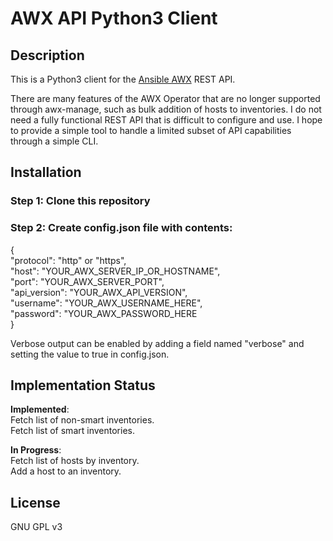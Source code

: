 # AWX API Python3 Client
## Description
This is a Python3 client for the [Ansible AWX](https://github.com/ansible/awx) REST API.

There are many features of the AWX Operator that are no longer supported through awx-manage, such as bulk addition of hosts to inventories. I do not need a fully functional REST API that is difficult to configure and use. I hope to provide a simple tool to handle a limited subset of API capabilities through a simple CLI.

## Installation
### Step 1: Clone this repository
### Step 2: Create config.json file with contents:
{  
    "protocol": "http" or "https",  
    "host": "YOUR_AWX_SERVER_IP_OR_HOSTNAME",  
    "port": "YOUR_AWX_SERVER_PORT",  
    "api_version": "YOUR_AWX_API_VERSION",  
    "username": "YOUR_AWX_USERNAME_HERE",  
    "password": "YOUR_AWX_PASSWORD_HERE  
}  

Verbose output can be enabled by adding a field named "verbose" and setting the value to true in config.json.

## Implementation Status
**Implemented**:  
Fetch list of non-smart inventories.  
Fetch list of smart inventories.  

**In Progress**:  
Fetch list of hosts by inventory.  
Add a host to an inventory.  

## License
GNU GPL v3
